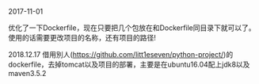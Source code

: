 2017-11-01

优化了一下Dockerfile，现在只要把几个包放在和Dockerfile同目录下就可以了。
使用的话需要更改项目的名称，还有项目的路径!

2018.12.17
借用別人(https://github.com/litt1eseven/python-project/)的dockerfile，去掉tomcat以及项目的部署，主要是在ubuntu16.04配上jdk8以及maven3.5.2
